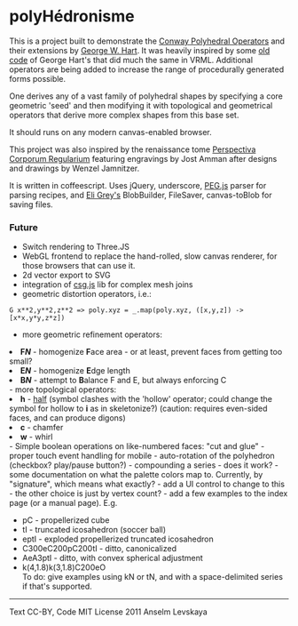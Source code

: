 polyHédronisme
===============

This is a project built to demonstrate the
[Conway Polyhedral Operators][1] and their extensions by
[George W. Hart][2]. It was heavily inspired by some [old code][3] of
George Hart's that did much the same in VRML.  Additional operators
are being added to increase the range of procedurally generated forms
possible.

One derives any of a vast family of polyhedral shapes by specifying a
core geometric 'seed' and then modifying it with topological and
geometrical operators that derive more complex shapes from this base
set.

It should runs on any modern canvas-enabled browser.

This project was also inspired by the renaissance tome
[Perspectiva Corporum Regularium][4] featuring engravings by Jost
Amman after designs and drawings by Wenzel Jamnitzer.

It is written in coffeescript. Uses jQuery, underscore, [PEG.js][5] parser for parsing recipes, and
[Eli Grey's][eli] BlobBuilder, FileSaver, canvas-toBlob for saving files.

### Future
- Switch rendering to Three.JS
- WebGL frontend to replace the hand-rolled, slow canvas renderer, for
  those browsers that can use it.
- 2d vector export to SVG
- integration of [csg.js][6] lib for complex mesh joins
- geometric distortion operators, i.e.:
```
G x**2,y**2,z**2 => poly.xyz = _.map(poly.xyz, ([x,y,z]) -> [x*x,y*y,z*z])
```
- more geometric refinement operators:
<li><b>F<i>N</i></b> - homogenize <b>F</b>ace area - or at least, prevent faces from getting too small?</li>
<li><b>E<i>N</i></b> - homogenize <b>E</b>dge length</li>
<li><b>B<i>N</i></b> - attempt to <b>B</b>alance F and E, but always enforcing C</li>
- more topological operators:
<li><b>h</b> - <a href="https://en.wikipedia.org/wiki/Alternation_%28geometry%29">half</a>
  (symbol clashes with the 'hollow' operator; could change the symbol for hollow to <b>i</b> as in skeletonize?) (caution: requires even-sided faces, and can produce digons)</li>
<li><b>c</b> - chamfer</li>
<li><b>w</b> - whirl</li>
- Simple boolean operations on like-numbered faces: "cut and glue"
- proper touch event handling for mobile
- auto-rotation of the polyhedron (checkbox? play/pause button?)
- compounding a series - does it work?
- some documentation on what the palette colors map to. Currently, by "signature",
  which means what exactly?
  - add a UI control to change to this - the other choice is just by vertex count?
- add a few examples to the index page (or a manual page). E.g.
<ul>
  <li>pC - propellerized cube</li>
  <li>tI - truncated icosahedron (soccer ball)</li>
  <li>eptI - exploded propellerized truncated icosahedron</li>
  <li>C300eC200pC200tI - ditto, canonicalized</li>
  <li>AeA3ptI - ditto, with convex spherical adjustment</li>
  <li>k(4,1.8)k(3,1.8)C200eO</li>
  To do: give examples using kN or tN, and with a space-delimited series if that's supported.
</ul>

* * *
Text CC-BY, Code MIT License
2011 Anselm Levskaya

[1]: http://en.wikipedia.org/wiki/Conway_polyhedron_notation "Conway Operators"
[2]: http://www.georgehart.com/ "George W. Hart"
[3]: http://www.georgehart.com/virtual-polyhedra/conway_notation.html
[4]: http://bibliodyssey.blogspot.com/2009/08/jamnitzer-perspectiva.html
[5]: http://pegjs.majda.cz/
[6]: https://github.com/evanw/csg.js
[eli]: https://github.com/eligrey
